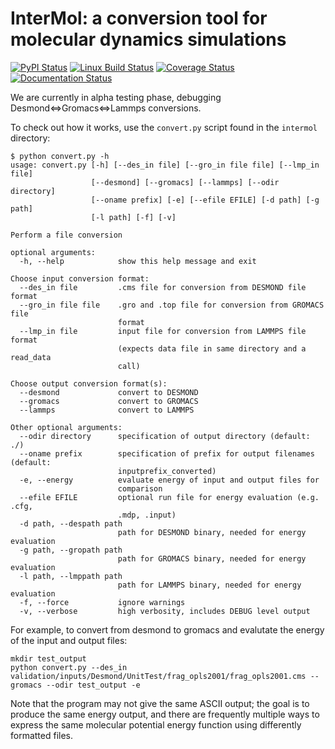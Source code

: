 InterMol: a conversion tool for molecular dynamics simulations
==============================================================

[![PyPI Status](https://badge.fury.io/py/intermol.png)](http://badge.fury.io/py/intermol)
[![Linux Build Status](https://travis-ci.org/shirtsgroup/InterMol.png?branch=develop)](https://travis-ci.org/shirtsgroup/InterMol)
[![Coverage Status](https://coveralls.io/repos/shirtsgroup/InterMol/badge.png?branch=develop)](https://coveralls.io/r/shirtsgroup/InterMol)
[![Documentation Status](https://readthedocs.org/projects/intermol/badge/?version=develop)](http://intermol.readthedocs.org/en/develop/)

We are currently in alpha testing phase, debugging Desmond<=>Gromacs<=>Lammps conversions.

To check out how it works, use the ````convert.py```` script found in the ````intermol```` directory:

````
$ python convert.py -h
usage: convert.py [-h] [--des_in file] [--gro_in file file] [--lmp_in file]
                  [--desmond] [--gromacs] [--lammps] [--odir directory]
                  [--oname prefix] [-e] [--efile EFILE] [-d path] [-g path]
                  [-l path] [-f] [-v]

Perform a file conversion

optional arguments:
  -h, --help            show this help message and exit

Choose input conversion format:
  --des_in file         .cms file for conversion from DESMOND file format
  --gro_in file file    .gro and .top file for conversion from GROMACS file
                        format
  --lmp_in file         input file for conversion from LAMMPS file format
                        (expects data file in same directory and a read_data
                        call)

Choose output conversion format(s):
  --desmond             convert to DESMOND
  --gromacs             convert to GROMACS
  --lammps              convert to LAMMPS

Other optional arguments:
  --odir directory      specification of output directory (default: ./)
  --oname prefix        specification of prefix for output filenames (default:
                        inputprefix_converted)
  -e, --energy          evaluate energy of input and output files for
                        comparison
  --efile EFILE         optional run file for energy evaluation (e.g. .cfg,
                        .mdp, .input)
  -d path, --despath path
                        path for DESMOND binary, needed for energy evaluation
  -g path, --gropath path
                        path for GROMACS binary, needed for energy evaluation
  -l path, --lmppath path
                        path for LAMMPS binary, needed for energy evaluation
  -f, --force           ignore warnings
  -v, --verbose         high verbosity, includes DEBUG level output
````

For example, to convert from desmond to gromacs and evalutate the energy of the input and output files:

````
mkdir test_output
python convert.py --des_in validation/inputs/Desmond/UnitTest/frag_opls2001/frag_opls2001.cms --gromacs --odir test_output -e
````

Note that the program may not give the same ASCII output; the goal is to
produce the same energy output, and there are frequently multiple ways to
express the same molecular potential energy function using differently
formatted files.
